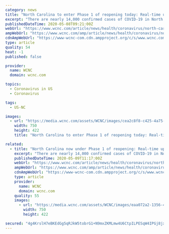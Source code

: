 ```yaml
---
category: news
title: "North Carolina to enter Phase 1 of reopening today: Real-time updates Friday, May 8"
excerpt: "There are nearly 14,000 confirmed cases of COVID-19 in North Carolina. According to data from NCDHHS, trends and metrics remain stable."
publishedDateTime: 2020-05-08T09:21:00Z
webUrl: "https://www.wcnc.com/article/news/health/coronavirus/north-carolina-to-enter-phase-1-of-reopening-today-real-time-updates-friday-may-8/275-76f54c4d-c2fe-4c0d-bdc1-fb0a58aba467"
ampWebUrl: "https://www.wcnc.com/amp/article/news/health/coronavirus/north-carolina-to-enter-phase-1-of-reopening-today-real-time-updates-friday-may-8/275-76f54c4d-c2fe-4c0d-bdc1-fb0a58aba467"
cdnAmpWebUrl: "https://www-wcnc-com.cdn.ampproject.org/c/s/www.wcnc.com/amp/article/news/health/coronavirus/north-carolina-to-enter-phase-1-of-reopening-today-real-time-updates-friday-may-8/275-76f54c4d-c2fe-4c0d-bdc1-fb0a58aba467"
type: article
quality: 54
heat: -1
published: false

provider:
  name: WCNC
  domain: wcnc.com

topics:
  - Coronavirus in US
  - Coronavirus

tags:
  - US-NC

images:
  - url: "https://media.wcnc.com/assets/WCNC/images/cea2c8f8-c425-4a75-bfb8-2d577bda2052/cea2c8f8-c425-4a75-bfb8-2d577bda2052_750x422.png"
    width: 750
    height: 422
    title: "North Carolina to enter Phase 1 of reopening today: Real-time updates Friday, May 8"

related:
  - title: "North Carolina now under Phase 1 of reopening: Real-time updates Saturday, May 9"
    excerpt: "There are nearly 14,000 confirmed cases of COVID-19 in North Carolina. According to data from NCDHHS, trends and metrics remain stable."
    publishedDateTime: 2020-05-09T11:17:00Z
    webUrl: "https://www.wcnc.com/article/news/health/coronavirus/north-carolina-now-under-phase-1-of-reopening-real-time-coronavirus-updates-saturday-may-9/275-f0868a21-809e-427d-8eec-0098f4ad65ff"
    ampWebUrl: "https://www.wcnc.com/amp/article/news/health/coronavirus/north-carolina-now-under-phase-1-of-reopening-real-time-coronavirus-updates-saturday-may-9/275-f0868a21-809e-427d-8eec-0098f4ad65ff"
    cdnAmpWebUrl: "https://www-wcnc-com.cdn.ampproject.org/c/s/www.wcnc.com/amp/article/news/health/coronavirus/north-carolina-now-under-phase-1-of-reopening-real-time-coronavirus-updates-saturday-may-9/275-f0868a21-809e-427d-8eec-0098f4ad65ff"
    type: article
    provider:
      name: WCNC
      domain: wcnc.com
    quality: 55
    images:
      - url: "https://media.wcnc.com/assets/WCNC/images/eaa072a2-1356-4930-9669-c6245822455c/eaa072a2-1356-4930-9669-c6245822455c_750x422.jpg"
        width: 750
        height: 422

secured: "4g4KrslH7eBKEdGg5qRJkW5tobrG1+N9mxZKMLmw4U6CtpILPESqW4IPGj8jxrFZy8I/3VbjlGUmxENFv9u546JQDVSUbIv40fNM0VboZmVjI25DzU9McAF1u8dYJ0HfuJ3IKUrsWkC6e7VL1kOjuSeDW5kmjjZkO7As0tegpsUr/1Jo7Ji7qscwvT5iy1wkvOFqYEGEUyULm0fO6+2daQBRVHTj/xKKYdA1S1X4uekCA1HEzt5uetXYWKTnIyp5Y8S2xs/8dCBDDAmuVtm1w9ovebVMwAlLV7P3Lr2QJVrwgKTujC8pbhTsA7pYgZb8FWZQMaTcodj4s8WJAAfPQxFnXlUxuS4fjfVzBhiTDH2MORtwQepvJrDN1fqLIXytYZ0uxKIbJn0Fmm3aC1omDlfhyKrSItYsHNEh/X6LbHQhfqk5VJ4BqMU5jyLRPQ73T5Yg4PKaUzuqjl4Uz5+08b7CcIDwq1sSIZ8uCNb/jGY=;vs7uT5Gy0f2kVaFEsQZp/g=="
---
```


